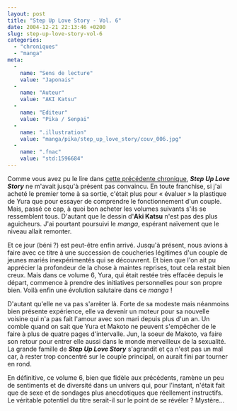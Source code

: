 ```yaml
---
layout: post
title: "Step Up Love Story - Vol. 6"
date: 2004-12-21 22:13:46 +0200
slug: step-up-love-story-vol-6
categories:
  - "chroniques"
  - "manga"
meta:
  -
    name: "Sens de lecture"
    value: "Japonais"
  -
    name: "Auteur"
    value: "AKI Katsu"
  -
    name: "Editeur"
    value: "Pika / Senpai"
  -
    name: ".illustration"
    value: "manga/pika/step_up_love_story/couv_006.jpg"
  -
    name: ".fnac"
    value: "std:1596684"
---
```


Comme vous avez pu le lire dans [cette précédente chronique](http://www.mangaleera.com/index.php/step-up-love-story-vol-5), **_Step Up Love Story_** ne m'avait jusqu'à présent pas convaincu. En toute franchise, si j'ai acheté le premier tome à sa sortie, c'était plus pour « évaluer » la plastique de Yura que pour essayer de comprendre le fonctionnement d'un couple. Mais, passé ce cap, à quoi bon acheter les volumes suivants s'ils se ressemblent tous. D'autant que le dessin d'**Aki Katsu** n'est pas des plus aguicheurs. J'ai pourtant poursuivi le _manga_, espérant naïvement que le niveau allait remonter.

Et ce jour (béni ?) est peut-être enfin arrivé. Jusqu'à présent, nous avions à faire avec ce titre à une succession de coucheries légitimes d'un couple de jeunes mariés inexpérimentés qui se découvrent. Et bien que l'on ait pu apprécier la profondeur de la chose à maintes reprises, tout cela restait bien creux. Mais dans ce volume 6, Yura, qui était restée très effacée depuis le départ, commence à prendre des initiatives personnelles pour son propre bien. Voilà enfin une évolution salutaire dans ce _manga_ !

D'autant qu'elle ne va pas s'arrêter là. Forte de sa modeste mais néanmoins bien présente expérience, elle va devenir un moteur pour sa nouvelle voisine qui n'a pas fait l'amour avec son mari depuis plus d'un an. Un comble quand on sait que Yura et Makoto ne peuvent s'empêcher de le faire à plus de quatre pages d'intervalle. Jun, la soeur de Makoto, va faire son retour pour entrer elle aussi dans le monde merveilleux de la sexualité. La grande famille de **_Step Up Love Story_** s'agrandit et ça n'est pas un mal car, à rester trop concentré sur le couple principal, on aurait fini par tourner en rond.

En définitive, ce volume 6, bien que fidèle aux précédents, ramène un peu de sentiments et de diversité dans un univers qui, pour l'instant, n'était fait que de sexe et de sondages plus anecdotiques que réellement instructifs. Le véritable potentiel du titre serait-il sur le point de se révéler ? Mystère...